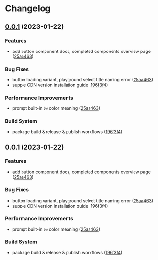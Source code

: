 # Changelog

## [0.0.1](https://github.com/riccox/sira/compare/v0.0.1...v0.0.1) (2023-01-22)


### Features

* add button component docs, completed components overview page ([25aa463](https://github.com/riccox/sira/commit/25aa46380fb468b6768693a79416bf40642f8788))


### Bug Fixes

* button loading variant, playground select title naming error ([25aa463](https://github.com/riccox/sira/commit/25aa46380fb468b6768693a79416bf40642f8788))
* supple CDN version installation guide ([196f3f4](https://github.com/riccox/sira/commit/196f3f413a0afd3544bdc5379f34bce344ee7aeb))


### Performance Improvements

* prompt built-in `bw` color meaning ([25aa463](https://github.com/riccox/sira/commit/25aa46380fb468b6768693a79416bf40642f8788))


### Build System

* package build & release & publish workflows ([196f3f4](https://github.com/riccox/sira/commit/196f3f413a0afd3544bdc5379f34bce344ee7aeb))

## 0.0.1 (2023-01-22)


### Features

* add button component docs, completed components overview page ([25aa463](https://github.com/riccox/sira/commit/25aa46380fb468b6768693a79416bf40642f8788))


### Bug Fixes

* button loading variant, playground select title naming error ([25aa463](https://github.com/riccox/sira/commit/25aa46380fb468b6768693a79416bf40642f8788))
* supple CDN version installation guide ([196f3f4](https://github.com/riccox/sira/commit/196f3f413a0afd3544bdc5379f34bce344ee7aeb))


### Performance Improvements

* prompt built-in `bw` color meaning ([25aa463](https://github.com/riccox/sira/commit/25aa46380fb468b6768693a79416bf40642f8788))


### Build System

* package build & release & publish workflows ([196f3f4](https://github.com/riccox/sira/commit/196f3f413a0afd3544bdc5379f34bce344ee7aeb))
